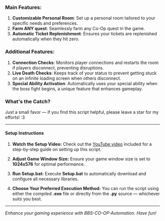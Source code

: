 ### Main Features:

1. **Customizable Personal Room**: Set up a personal room tailored to your specific needs and preferences.
2. **Farm ANY quest**: Seamlessly farm any Co-Op quest in the game.
3. **Automatic Ticket Replenishment**: Ensures your tickets are replenished automatically when they hit zero.

### Additional Features:

1. **Connection Checks**: Monitors player connections and restarts the room if players disconnect, preventing disruptions.
2. **Live Death Checks**: Keeps track of your status to prevent getting stuck on an infinite loading screen when others disconnect.
3. **Special Ability Activation**: Automatically uses your special ability when the boss fight begins, a unique feature that enhances gameplay.

### What's the Catch?

Just a small favor — if you find this script helpful, please leave a star for my efforts! :3

---

#### Setup Instructions

1. **Watch the Setup Video:** 
   Check out the [YouTube video](link.txt) included for a step-by-step guide on setting up this script.

2. **Adjust Game Window Size:**
   Ensure your game window size is set to **1024x576** for optimal performance.

3. **Run Setup.bat:**
   Execute **Setup.bat** to automatically download and configure all necessary libraries.

4. **Choose Your Preferred Execution Method:**
   You can run the script using either the compiled **.exe** file or directly from the **.py** source — whichever suits you best.
---

*Enhance your gaming experience with BBS-CO-OP-Automation. Have fun!*
